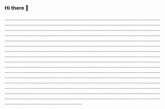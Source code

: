 ### Hi there 👋

..............................................................................................................................................................................................................................................................................................................................................................................................................................................................................................................................................................................................................................................................................................................................................................................................................................................................................................................................................................................................................................................................................................................................................................................................................................................................................................................................................................................................................................................................................................................................................................................................................................................................................................................................................................................................................................................................................................................................................................................................................................................................................................................................